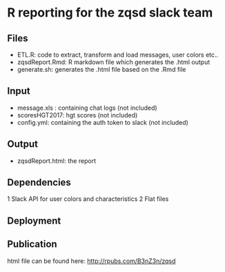 # R reporting for the zqsd slack team

## Files
* ETL.R: code to extract, transform and load messages, user colors etc..
* zqsdReport.Rmd: R markdown file which generates the .html output
* generate.sh: generates the .html file based on the .Rmd file

## Input
* message.xls : containing chat logs (not included)
* scoresHGT2017: hgt scores (not included)
* config.yml: containing the auth token to slack (not included)

## Output
* zqsdReport.html: the report

## Dependencies
1 Slack API for user colors and characteristics
2 Flat files

## Deployment



## Publication
html file can be found here: http://rpubs.com/B3nZ3n/zqsd 